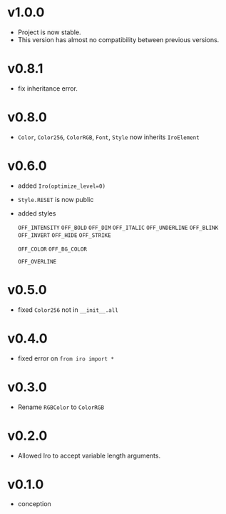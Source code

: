 # v1.0.0
- Project is now stable.
- This version has almost no compatibility between previous versions.

# v0.8.1
- fix inheritance error.

# v0.8.0
- `Color`, `Color256`, `ColorRGB`, `Font`, `Style` now inherits `IroElement`

# v0.6.0
- added `Iro(optimize_level=0)`
- `Style.RESET` is now public
- added styles

    `OFF_INTENSITY`
    `OFF_BOLD`
    `OFF_DIM`
    `OFF_ITALIC`
    `OFF_UNDERLINE`
    `OFF_BLINK`
    `OFF_INVERT`
    `OFF_HIDE`
    `OFF_STRIKE`

    `OFF_COLOR`
    `OFF_BG_COLOR`
    
    `OFF_OVERLINE`

# v0.5.0
- fixed `Color256` not in `__init__.all`

# v0.4.0
- fixed error on `from iro import *`

# v0.3.0
- Rename `RGBColor` to `ColorRGB`

# v0.2.0
- Allowed Iro to accept variable length arguments.

# v0.1.0
- conception